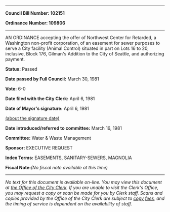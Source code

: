 

********

**Council Bill Number: 102151**
   
**Ordinance Number: 109806**
********

 AN ORDINANCE accepting the offer of Northwest Center for Retarded, a Washington non-profit corporation, of an easement for sewer purposes to serve a City facility (Animal Control) situated in part on Lots 16 to 20, inclusive, Block 176, Gilman's Addition to the City of Seattle, and authorizing payment.

**Status:** Passed
   
**Date passed by Full Council:** March 30, 1981
   
**Vote:** 6-0
   
**Date filed with the City Clerk:** April 6, 1981
   
**Date of Mayor's signature:** April 6, 1981
   
[(about the signature date)](/~public/approvaldate.htm)
   
   
   
**Date introduced/referred to committee:** March 16, 1981
   
**Committee:** Water & Waste Management
   
**Sponsor:** EXECUTIVE REQUEST
   
   
**Index Terms:** EASEMENTS, SANITARY-SEWERS, MAGNOLIA

**Fiscal Note:**_(No fiscal note available at this time)_
********

_No text for this document is available on-line. You may view this document at [the Office of the City Clerk](http://www.seattle.gov/leg/clerk/contactUs.htm). If you are unable to visit the Clerk's Office, you may request a copy or scan be made for you by Clerk staff. Scans and copies provided by the Office of the City Clerk are subject to [copy fees](http://clerk.seattle.gov/~public/clerkfees.htm), and the timing of service is dependent on the availability of staff._

